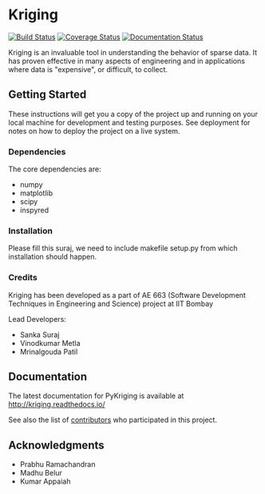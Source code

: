 # Kriging
[![Build Status](https://travis-ci.org/mpcsdspa/learn.svg?branch=master)](https://travis-ci.org/mpcsdspa/learn) [![Coverage Status](https://coveralls.io/repos/github/mpcsdspa/learn/badge.svg?branch=master)](https://coveralls.io/github/mpcsdspa/learn?branch=master) [![Documentation Status](https://readthedocs.org/projects/kriging/badge/?version=latest)](http://kriging.readthedocs.io/en/latest/?badge=latest)

Kriging is an invaluable tool in understanding the behavior of sparse data. It has proven effective in many aspects of engineering and in applications where data is "expensive", or difficult, to collect.

## Getting Started

These instructions will get you a copy of the project up and running on your local machine for development and testing purposes. See deployment for notes on how to deploy the project on a live system.

### Dependencies

The core dependencies are:
- numpy
- matplotlib
- scipy
- inspyred

### Installation
Please fill this suraj, we need to include makefile setup.py from which installation should happen.

### Credits

Kriging has been developed as a part of AE 663 (Software Development Techniques in Engineering and Science) project at IIT Bombay

Lead Developers:
 - Sanka Suraj
 - Vinodkumar Metla
 - Mrinalgouda Patil

## Documentation

The latest documentation for PyKriging is available at http://kriging.readthedocs.io/

See also the list of [contributors](https://github.com/sankasuraj/sdesproject2/contributors) who participated in this project.

## Acknowledgments

* Prabhu Ramachandran
* Madhu Belur
* Kumar Appaiah
